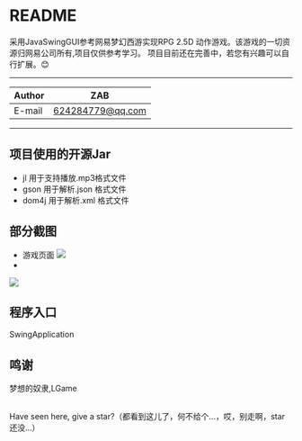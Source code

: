 README
===========================
采用JavaSwingGUI参考网易梦幻西游实现RPG 2.5D 动作游戏。该游戏的一切资源归网易公司所有,项目仅供参考学习。
项目目前还在完善中，若您有兴趣可以自行扩展。:blush:
****
|Author|ZAB|
|---|---
|E-mail|624284779@qq.com
****


## 项目使用的开源Jar
* jl    用于支持播放.mp3格式文件
* gson  用于解析.json 格式文件
* dom4j 用于解析.xml 格式文件

## 部分截图
* 游戏页面
![](https://github.com/zhouaobo/mxxy/raw/master/projectIv/image1.JPG) 
*
![](https://github.com/zhouaobo/mxxy/raw/master/projectIv/image2.JPG) 

## 程序入口
SwingApplication

## 鸣谢
梦想的奴隶,LGame

## 
Have seen here, give a star?（都看到这儿了，何不给个...，哎，别走啊，star还没...）




